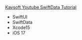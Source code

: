 [Kavsoft Youtube SwiftData Tutorial](https://youtu.be/Mpenbt2mH-Y?si=O0QXEWUxRm2ToANu)
- SwiftUI
- SwiftData
- Xcode15
- iOS 17